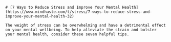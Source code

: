 
    # [7 Ways to Reduce Stress and Improve Your Mental Health](https://www.mindhaste.com/t/stress/7-ways-to-reduce-stress-and-improve-your-mental-health-32)

    The weight of stress can be overwhelming and have a detrimental effect on your mental wellbeing. To help alleviate the strain and bolster your mental health, consider these seven helpful tips.
    